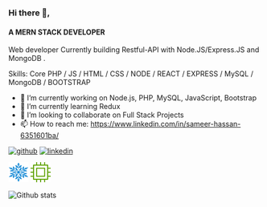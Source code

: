 ### Hi there 👋, 
#### A MERN STACK DEVELOPER
Web developer Currently building Restful-API with Node.JS/Express.JS and MongoDB .

Skills:  Core PHP /  JS / HTML / CSS / NODE / REACT / EXPRESS / MySQL / MongoDB / BOOTSTRAP

- 🔭 I’m currently working on  Node.js, PHP, MySQL, JavaScript, Bootstrap  
- 🌱 I’m currently learning Redux
- 👯 I’m looking to collaborate on Full Stack Projects
- 📫 How to reach me: https://www.linkedin.com/in/sameer-hassan-6351601ba/



[<img src='https://cdn.jsdelivr.net/npm/simple-icons@3.0.1/icons/github.svg' alt='github' height='40'>](https://github.com/https://github.com/Samee456Hassan)  [<img src='https://cdn.jsdelivr.net/npm/simple-icons@3.0.1/icons/linkedin.svg' alt='linkedin' height='40'>](https://www.linkedin.com/in/sameer-hassan-6351601ba/)  

<a href='https://archiveprogram.github.com/'><img src='https://raw.githubusercontent.com/acervenky/animated-github-badges/master/assets/acbadge.gif' width='40' height='40'></a> <a href='https://docs.github.com/en/developers'><img src='https://raw.githubusercontent.com/acervenky/animated-github-badges/master/assets/devbadge.gif' width='40' height='40'>  </a>


![Github stats](https://github-readme-stats.vercel.app/api?username=Sameer456Hassan&theme=highcontrast&show_icons=true&count_private=true&include_all_commits=true&bg_color=#000000)


